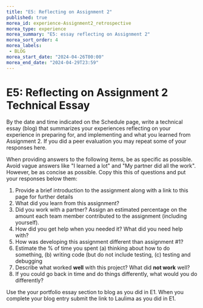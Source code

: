 ```yaml
---
title: "E5: Reflecting on Assignment 2"
published: true
morea_id: experience-Assignment2_retrospective
morea_type: experience
morea_summary: "E5: essay reflecting on Assignment 2"
morea_sort_order: 4
morea_labels:
 - BLOG
morea_start_date: "2024-04-26T00:00"
morea_end_date: "2024-04-29T23:59"
---
```


# E5: Reflecting on Assignment 2 Technical Essay

By the date and time indicated on the Schedule page, 
write a technical essay (blog) that summarizes your experiences 
reflecting on your experience in preparing for, and implementing and what you learned from Assignment 2. If you did a peer evaluation you may repeat some of your responses here. 

When providing answers to the following items, be as specific as possible. Avoid vague answers like "I learned a lot" and "My partner did all the work". However, be as concise as possible. Copy this this of questions and put your responses below them:

 1. Provide a brief introduction to the assignment along with a link to this page for further details
 2.  What did you learn from this assignment?
 3.  Did you work with a partner? Assign an estimated percentage on the amount each team member contributed to the assignment (including yourself).
 4.  How did you get help when you needed it? What did you need help with?
 5.  How was developing this assignment different than assignment #1?
 6.  Estimate the % of time you spent (a) thinking about how to do something, (b) writing code (but do not include testing, (c) testing and debugging
 6.  Describe what worked **well** with this project? What did **not work** well?
 7.  If you could go back in time and do things differently, what would you do differently? 

Use the your portfolio essay section to blog as you did in E1. When you complete your blog entry submit the link to Laulima as you did in E1.